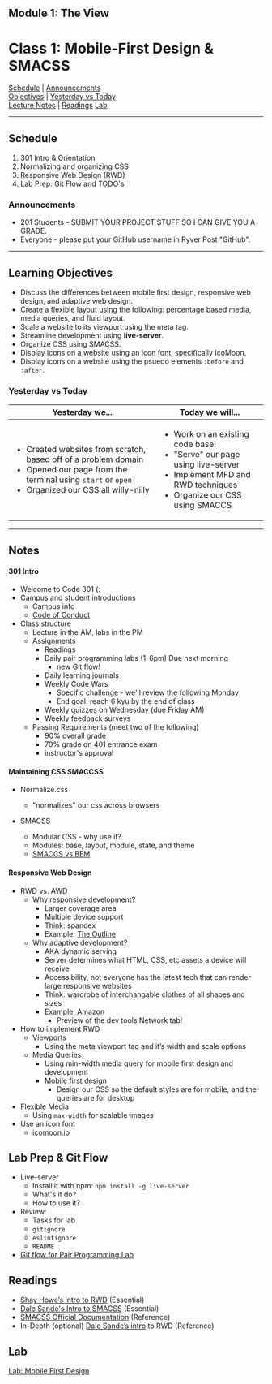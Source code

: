 ## **Module 1: The View**
# Class 1: Mobile-First Design & SMACSS

[Schedule](#schedule) | [Announcements](#announcements) </br>
[Objectives](#learning-objectives) | [Yesterday vs Today](#yesterday-vs-today) </br>
[Lecture Notes](#notes) | [Readings](#readings)
[Lab](#Lab)


<hr></hr>

## Schedule
1. 301 Intro & Orientation
1. Normalizing and organizing CSS
1. Responsive Web Design (RWD)
1. Lab Prep: Git Flow and TODO's

### Announcements
* 201 Students - SUBMIT YOUR PROJECT STUFF SO I CAN GIVE YOU A GRADE.
* Everyone - please put your GitHub username in Ryver Post "GitHub".

<hr></hr>

## Learning Objectives
- Discuss the differences between mobile first design, responsive web design, and adaptive web design.
- Create a flexible layout using the following: percentage based media, media queries, and fluid layout.
- Scale a website to its viewport using the meta tag.
- Streamline development using **live-server**.
- Organize CSS using SMACSS.
- Display icons on a website using an icon font, specifically IcoMoon.
- Display icons on a website using the psuedo elements `:before` and `:after`.

### Yesterday vs Today
| Yesterday we... | Today we will... |
| --------------- | ---------------- |
| <ul><li> Created websites from scratch, based off of a problem domain </li> <li> Opened our page from the terminal using `start` or `open`</li> <li> Organized our CSS all willy-nilly</li></ul> | <ul><li> Work on an existing code base!</li><li> "Serve" our page using live-server</li><li> Implement MFD and RWD techniques</li><li>Organize our CSS using SMACCS</li></ul>

<hr></hr>

## Notes

#### 301 Intro
* Welcome to Code 301 (:
* Campus and student introductions
  * Campus info
  * [Code of Conduct](https://github.com/alchemycodelab/code-of-conduct)
* Class structure
  * Lecture in the AM, labs in the PM
  * Assignments
    * Readings
    * Daily pair programming labs (1-6pm) Due next morning
      * new Git flow!
    * Daily learning journals
    * Weekly Code Wars
      * Specific challenge - we'll review the following Monday
      * End goal: reach 6 kyu by the end of class
    * Weekly quizzes on Wednesday (due Friday AM)
    * Weekly feedback surveys
  * Passing Requirements (meet two of the following)
    * 90% overall grade
    * 70% grade on 401 entrance exam
    * instructor's approval

#### Maintaining CSS SMACCSS
* Normalize.css
  * "normalizes" our css across browsers 

* SMACSS
  * Modular CSS - why use it?
  * Modules: base, layout, module, state, and theme
  * [SMACCS vs BEM](https://www.sitepoint.com/bem-smacss-advice-from-developers/)

#### Responsive Web Design
* RWD vs. AWD
  * Why responsive development?
    * Larger coverage area
    * Multiple device support
    * Think: spandex
    * Example: [The Outline](https://theoutline.com/)
  * Why adaptive development?
    * AKA dynamic serving
    * Server determines what HTML, CSS, etc assets a device will receive
    * Accessibility, not everyone has the latest tech that can render large responsive websites
    * Think: wardrobe of interchangable clothes of all shapes and sizes
    * Example: [Amazon](https://www.amazon.com/)
      * Preview of the dev tools Network tab!
* How to implement RWD
  * Viewports
    * Using the meta viewport tag and it’s width and scale options
  * Media Queries
    * Using min-width media query for mobile first design and development
    * Mobile first design
      * Design our CSS so the default styles are for mobile, and the queries are for desktop
* Flexible Media
  * Using `max-width` for scalable images
* Use an icon font
  * [icomoon.io](https://icomoon.io/)

## Lab Prep & Git Flow
* Live-server
  * Install it with npm: `npm install -g live-server`
  * What's it do?
  * How to use it?
* Review:
  * Tasks for lab
  * `gitignore`
  * `eslintignore`
  * `README`
* [Git flow for Pair Programming Lab](https://github.com/acl-301d-fall-2017/lectures/blob/master/SUBMIT_WITH_GIT.md)


## Readings

* [Shay Howe’s intro to RWD](http://learn.shayhowe.com/advanced-html-css/responsive-web-design/) (Essential)
* [Dale Sande's Intro to SMACSS](http://www.anotheruiguy.com/ux-design-dev/_book/smacss/README.html) (Essential)
* [SMACSS Official Documentation](https://smacss.com/) (Reference)
* In-Depth (optional) [Dale Sande’s intro](http://www.anotheruiguy.com/ux-design-dev/_book/rwd/README.html) to RWD (Reference)


## Lab

[Lab: Mobile First Design](https://github.com/acl-301d-fall-2017/01-mobile-first)